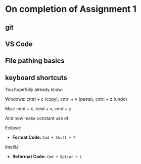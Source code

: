 # On completion of Assignment 1

## git

## VS Code

## File pathing basics 

## keyboard shortcuts 
You hopefully already know:

Windows:
 cntrl + c (copy), cntrl + v (paste), cntrl + z (undo)

Mac:
cmd + c, cmd + v, cmd + z

And now make constant use of:

Eclipse:

- **Format Code:** `Cmd + Shift + F`

IntelliJ:

- **Reformat Code:** `Cmd + Option + L`